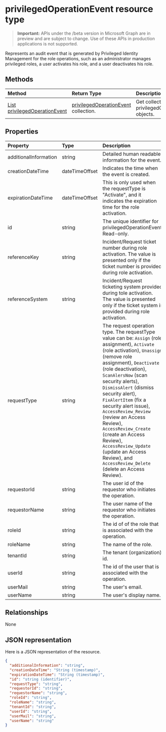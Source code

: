 # privilegedOperationEvent resource type

> **Important:** APIs under the /beta version in Microsoft Graph are in preview and are subject to change. Use of these APIs in production applications is not supported.

Represents an audit event that is generated by Privileged Identity Management for the role operations, such as an administrator manages privileged roles, a user activates his role, and a user deactivates his role.


## Methods

| Method		   | Return Type	|Description|
|:---------------|:--------|:----------|
|[List privilegedOperationEvent](../api/privilegedoperationevent-list.md) | [privilegedOperationEvent](privilegedoperationevent.md) collection. |Get collection of privilegedOperationEvent objects.|

## Properties
| Property	   | Type	|Description|
|:---------------|:--------|:----------|
|additionalInformation|string|Detailed human readable information for the event.|
|creationDateTime|dateTimeOffset|Indicates the time when the event is created.|
|expirationDateTime|dateTimeOffset|This is only used when the requestType is "Activate", and it indicates the expiration time for the role activation.|
|id|string|The unique identifier for privilegedOperationEvent. Read-only.|
|referenceKey|string|Incident/Request ticket number during role activation. The value is presented only if the ticket number is provided during role activation.|
|referenceSystem|string|Incident/Request ticketing system provided during tole activation. The value is presented only if the ticket system is provided during role activation.|
|requestType|string|The request operation type. The requestType value can be: ```Assign``` (role assignment), ```Activate``` (role activation), ```Unassign``` (remove role assignment), ```Deactivate``` (role deactivation), ```ScanAlersNow``` (scan security alerts), ```DismissAlert``` (dismiss security alert), ```FixAlertItem``` (fix a security alert issue), ```AccessReview_Review``` (review an Access Review), ```AccessReview_Create``` (create an Access Review), ```AccessReview_Update``` (update an Access Review), and ```AccessReview_Delete``` (delete an Access Review).|
|requestorId|string|The user id of the requestor who initiates the operation.|
|requestorName|string|The user name of the requestor who initiates the operation.|
|roleId|string|The id of of the role that is associated with the operation.|
|roleName|string|The name of the role.|
|tenantId|string|The tenant (organization) id.|
|userId|string|The id of the user that is associated with the operation.|
|userMail|string|The user's email.|
|userName|string|The user's display name.|

## Relationships
None


## JSON representation

Here is a JSON representation of the resource.

<!-- {
  "blockType": "resource",
  "optionalProperties": [

  ],
  "@odata.type": "microsoft.graph.privilegedOperationEvent"
}-->

```json
{
  "additionalInformation": "string",
  "creationDateTime": "String (timestamp)",
  "expirationDateTime": "String (timestamp)",
  "id": "string (identifier)",
  "requestType": "string",
  "requestorId": "string",
  "requestorName": "string",
  "roleId": "string",
  "roleName": "string",
  "tenantId": "string",
  "userId": "string",
  "userMail": "string",
  "userName": "string"
}

```

<!-- uuid: 8fcb5dbc-d5aa-4681-8e31-b001d5168d79
2015-10-25 14:57:30 UTC -->
<!-- {
  "type": "#page.annotation",
  "description": "privilegedOperationEvent resource",
  "keywords": "",
  "section": "documentation",
  "tocPath": ""
}-->
